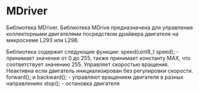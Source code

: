 # MDriver
Библиотека MDriver.
Библиотека MDrive предназначена для управление коллекторными двигателями
посредством драйвера двигателе на микросхеме L293 или L298.

Библиотека содержит следующие функции:
speed(uint8_t speed); - принимает значение от 0 до 255, также принимает
  константу MAX, что соответствует значению 255. Управляет 
  скоростью вращения. Неактивна если двигатель инициализирован без регулировки
  скорости.
forward(); и backward(); - управляют вращением двигателя в разных 
  направлениях
stop(); - остановка двигателя
